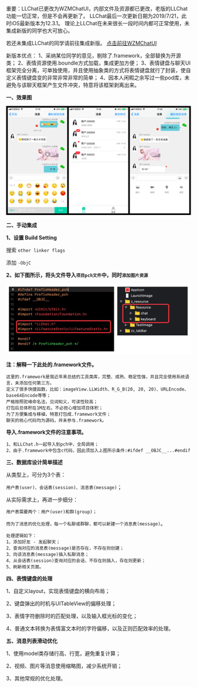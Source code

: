 重要：LLChat已更改为WZMChatUI，内部文件及资源都已更改，老版的LLChat功能一切正常，但是不会再更新了。
LLChat最后一次更新日期为2019/7/21，此时iOS最新版本为12.3.1。
理论上LLChat在未来很长一段时间内都可正常使用，未集成新版的同学也大可放心。

若还未集成LLChat的同学请前往集成新版。
[点击前往WZMChatUI](https://github.com/wangzhaomeng/WZMChatUI)

新版本优点：
1、采纳某位同学的意见，剔除了.framework，全部替换为开源类；
2、表情资源使用.boundle方式加载，集成更加方便；
3、表情键盘与聊天UI框架完全分离，可单独使用，并且使用抽象类的方式将表情键盘就行了封装，使自定义表情键盘变的非常非常非常的简单；
4、因本人闲暇之余写过一些pod库，未避免与该聊天框架产生文件冲突，特意将该框架剥离出来。

**一、效果图**

![Image text](https://github.com/wangzhaomeng/LLChat/blob/master/LLChat/GitImage/preview.png?raw=true)

**二、手动集成**

**1、设置 Build Setting**

搜索 `other linker flags`

添加 `-ObjC`

**2、如下图所示，将头文件导入`项目pch文件`中，同时`添加图片资源`**

![Image text](https://github.com/wangzhaomeng/LLChat/blob/master/LLChat/GitImage/setting.png?raw=true)

**注：解释一下此处的.framework文件。**
```
这里的.framework是我近年来总结的工具类库，完整、成熟、稳定性强，并且完全使用系统语言，未添加任何第三方。
定义了很多快捷函数，比如：imageView.LLWidth、R_G_B(20, 20, 20)、URLEncode、base64Encode等等；
严格按照驼峰命名法，见词知义，可读性较高；
打包后总体积在1M左右，不必担心增加项目体积；
为了方便集成与移植，特意打包成.framework文件；
聊天的核心代码均为源码，并未参与.framework。
```
**导入.framework文件的注意事项。**
```
1、和LLChat.h一起导入到pch中，全局调用；
2、由于.framework中包含c代码，因此须加入上图所示条件:#ifdef __OBJC__...#endif
```


**三、数据库设计简单描述**

从类型上，可分为3个表：

`用户表(user)、会话表(session)、消息表(message)`；

从实际需求上，再进一步细分：

`用户表需要两个：用户(user)和群(group)；`

`而为了消息的优化处理，每一个私聊或群聊，都可以新建一个消息表(message)`。

```
处理逻辑如下：
1、添加好友 - 发起聊天；
2、查询对应的消息表(message)是否存在，不存在则创建；
3、向该消息表(message)插入私聊消息；
4、从会话表(session)查询对应的会话，不存在则插入，存在则更新；
5、刷新相关页面。
```


**四、表情键盘的处理**

1、自定义layout，实现表情键盘的横向布局；

2、键盘弹出的时机与UITableView的偏移处理；

3、表情字符删除时的匹配处理，以及输入框光标的变化；

4、普通文本转换为表情富文本时的字符偏移，以及正则匹配效率的处理。


**五、消息列表滑动优化**

1、使用model类存储行高、行宽，避免重复计算；

2、视频、图片等消息使用缩略图，减少系统开销；

3、其他常规的优化处理。


